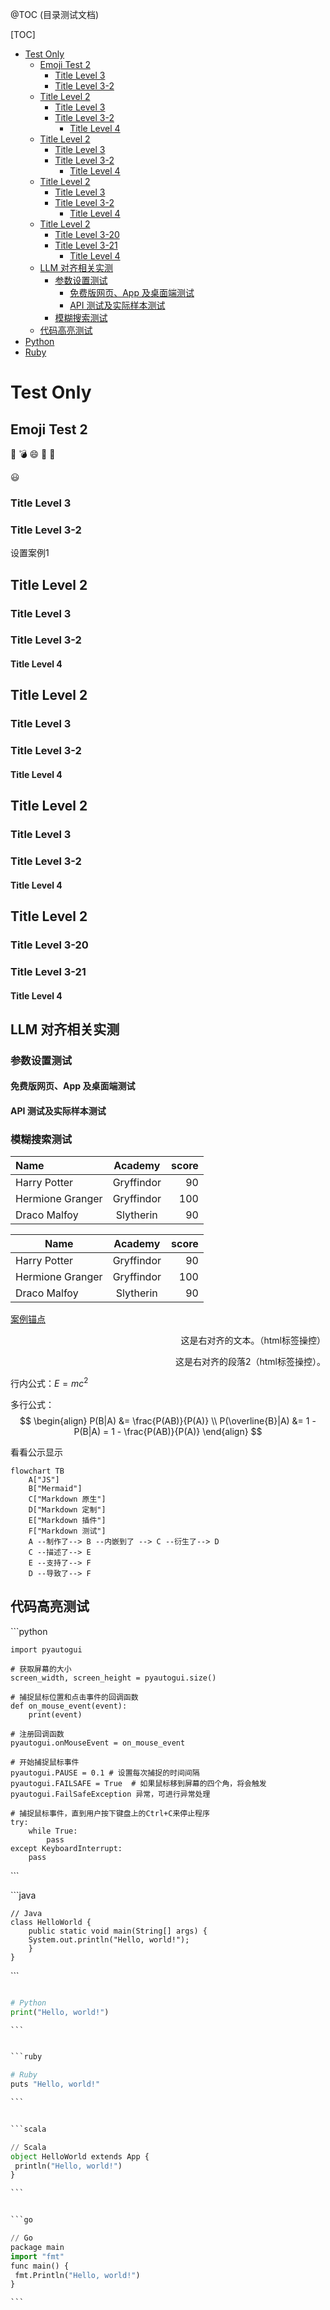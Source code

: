 @TOC (目录测试文档)

[TOC]

- [Test Only](#test-only)
  - [Emoji Test 2](#emoji-test-2)
    - [Title Level 3](#title-level-3)
    - [Title Level 3-2](#title-level-3-2)
  - [Title Level 2](#title-level-2)
    - [Title Level 3](#title-level-3-1)
    - [Title Level 3-2](#title-level-3-2-1)
      - [Title Level 4](#title-level-4)
  - [Title Level 2](#title-level-2-1)
    - [Title Level 3](#title-level-3-2)
    - [Title Level 3-2](#title-level-3-2-2)
      - [Title Level 4](#title-level-4-1)
  - [Title Level 2](#title-level-2-2)
    - [Title Level 3](#title-level-3-3)
    - [Title Level 3-2](#title-level-3-2-3)
      - [Title Level 4](#title-level-4-2)
  - [Title Level 2](#title-level-2-3)
    - [Title Level 3-20](#title-level-3-20)
    - [Title Level 3-21](#title-level-3-21)
      - [Title Level 4](#title-level-4-3)
  - [LLM 对齐相关实测](#llm-对齐相关实测)
    - [参数设置测试](#参数设置测试)
      - [免费版网页、App 及桌面端测试](#免费版网页app-及桌面端测试)
      - [API 测试及实际样本测试](#api-测试及实际样本测试)
    - [模糊搜索测试](#模糊搜索测试)
  - [代码高亮测试](#代码高亮测试)
- [Python](#python)
- [Ruby](#ruby)


# Test Only


## Emoji Test 2
:pill:
:bomb:
😄
:watermelon:
:bricks:


&#128515;

### Title Level 3
### Title Level 3-2


<a id="innerlink1">设置案例1</a>

## Title Level 2
### Title Level 3
### Title Level 3-2


#### Title Level 4


## Title Level 2
### Title Level 3
### Title Level 3-2

#### Title Level 4
## Title Level 2
### Title Level 3
### Title Level 3-2

#### Title Level 4
## Title Level 2
### Title Level 3-20
### Title Level 3-21

#### Title Level 4
## LLM 对齐相关实测

### 参数设置测试

#### 免费版网页、App 及桌面端测试

#### API 测试及实际样本测试

### 模糊搜索测试

Name | Academy | score
:- | :-: | -:
Harry Potter | Gryffindor| 90
Hermione Granger | Gryffindor | 100
Draco Malfoy | Slytherin | 90


| Name | Academy | score |
| - | :-: | -: |
| Harry Potter | Gryffindor| 90 |
| Hermione Granger | Gryffindor | 100 |
| Draco Malfoy | Slytherin | 90 |

[案例锚点](#innerlink1)

<div style="text-align: right;">
这是右对齐的文本。（html标签操控）
</div>

<p style="text-align: right;">这是右对齐的段落2（html标签操控）。</p>


行内公式：$E=mc^2$ 

多行公式：
$$ \begin{align}
P(B|A) &= \frac{P(AB)}{P(A)} \\
P(\overline{B}|A) &= 1 - P(B|A) = 1 - \frac{P(AB)}{P(A)}
\end{align} $$



看看公示显示

```mermaid
flowchart TB
    A["JS"]
    B["Mermaid"]
    C["Markdown 原生"]
    D["Markdown 定制"]
    E["Markdown 插件"]
    F["Markdown 测试"]
    A --制作了--> B --内嵌到了 --> C --衍生了--> D
    C --描述了--> E
    E --支持了--> F
    D --导致了--> F
```

## 代码高亮测试

​```python

    import pyautogui

    # 获取屏幕的大小
    screen_width, screen_height = pyautogui.size()

    # 捕捉鼠标位置和点击事件的回调函数
    def on_mouse_event(event):
        print(event)

    # 注册回调函数
    pyautogui.onMouseEvent = on_mouse_event

    # 开始捕捉鼠标事件
    pyautogui.PAUSE = 0.1 # 设置每次捕捉的时间间隔
    pyautogui.FAILSAFE = True  # 如果鼠标移到屏幕的四个角，将会触发 pyautogui.FailSafeException 异常，可进行异常处理

    # 捕捉鼠标事件，直到用户按下键盘上的Ctrl+C来停止程序
    try:
        while True:
            pass
    except KeyboardInterrupt:
        pass

​```


​```java

    // Java
    class HelloWorld {
        public static void main(String[] args) {
        System.out.println("Hello, world!");
        }
    }

​```

```python

# Python
print("Hello, world!")

​```


​```ruby

# Ruby
puts "Hello, world!"

​```


​```scala

// Scala
object HelloWorld extends App {
 println("Hello, world!")
}

​```


​```go

// Go
package main
import "fmt"
func main() {
 fmt.Println("Hello, world!")
}

​```
